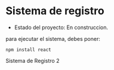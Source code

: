 <h1> Sistema de registro</h1>

- Estado del proyecto: En construccion.

para ejecutar el sistema, debes poner: 

```npm install react```

Sistema de Registro 2
